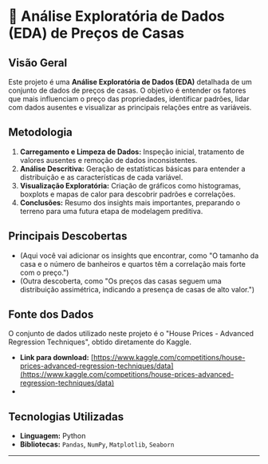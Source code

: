 # 🏡 Análise Exploratória de Dados (EDA) de Preços de Casas

## Visão Geral

Este projeto é uma **Análise Exploratória de Dados (EDA)** detalhada de um conjunto de dados de preços de casas. O objetivo é entender os fatores que mais influenciam o preço das propriedades, identificar padrões, lidar com dados ausentes e visualizar as principais relações entre as variáveis.

## Metodologia

1.  **Carregamento e Limpeza de Dados:** Inspeção inicial, tratamento de valores ausentes e remoção de dados inconsistentes.
2.  **Análise Descritiva:** Geração de estatísticas básicas para entender a distribuição e as características de cada variável.
3.  **Visualização Exploratória:** Criação de gráficos como histogramas, boxplots e mapas de calor para descobrir padrões e correlações.
4.  **Conclusões:** Resumo dos insights mais importantes, preparando o terreno para uma futura etapa de modelagem preditiva.

## Principais Descobertas

* (Aqui você vai adicionar os insights que encontrar, como "O tamanho da casa e o número de banheiros e quartos têm a correlação mais forte com o preço.")
* (Outra descoberta, como "Os preços das casas seguem uma distribuição assimétrica, indicando a presença de casas de alto valor.")

## Fonte dos Dados

O conjunto de dados utilizado neste projeto é o "House Prices - Advanced Regression Techniques", obtido diretamente do Kaggle.

* **Link para download:** [https://www.kaggle.com/competitions/house-prices-advanced-regression-techniques/data](https://www.kaggle.com/competitions/house-prices-advanced-regression-techniques/data)
* 
## Tecnologias Utilizadas

* **Linguagem:** Python
* **Bibliotecas:** `Pandas`, `NumPy`, `Matplotlib`, `Seaborn`

---
